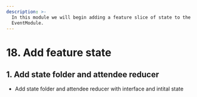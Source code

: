 ```yaml
---
description: >-
  In this module we will begin adding a feature slice of state to the
  EventModule.
---
```


# 18. Add feature state

## 1. Add state folder and attendee reducer

* Add state folder and attendee reducer with interface and intital state

